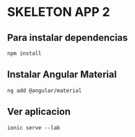 # SKELETON APP 2

## Para instalar dependencias

```
npm install
```

## Instalar Angular Material

```
ng add @angular/material
```

## Ver aplicacion

```
ionic serve --lab
```